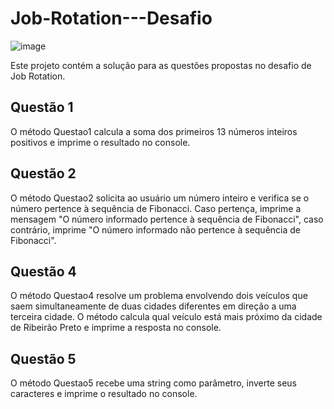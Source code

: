 # Job-Rotation---Desafio
![image](https://user-images.githubusercontent.com/100805583/227801982-7d1191ed-d3ec-470c-bdbf-a3db851a847c.png)


Este projeto contém a solução para as questões propostas no desafio de Job Rotation.

## Questão 1
O método Questao1 calcula a soma dos primeiros 13 números inteiros positivos e imprime o resultado no console.

## Questão 2
O método Questao2 solicita ao usuário um número inteiro e verifica se o número pertence à sequência de Fibonacci. Caso pertença, imprime a mensagem "O número informado pertence à sequência de Fibonacci", caso contrário, imprime "O número informado não pertence à sequência de Fibonacci".

## Questão 4
O método Questao4 resolve um problema envolvendo dois veículos que saem simultaneamente de duas cidades diferentes em direção a uma terceira cidade. O método calcula qual veículo está mais próximo da cidade de Ribeirão Preto e imprime a resposta no console.

## Questão 5
O método Questao5 recebe uma string como parâmetro, inverte seus caracteres e imprime o resultado no console.
